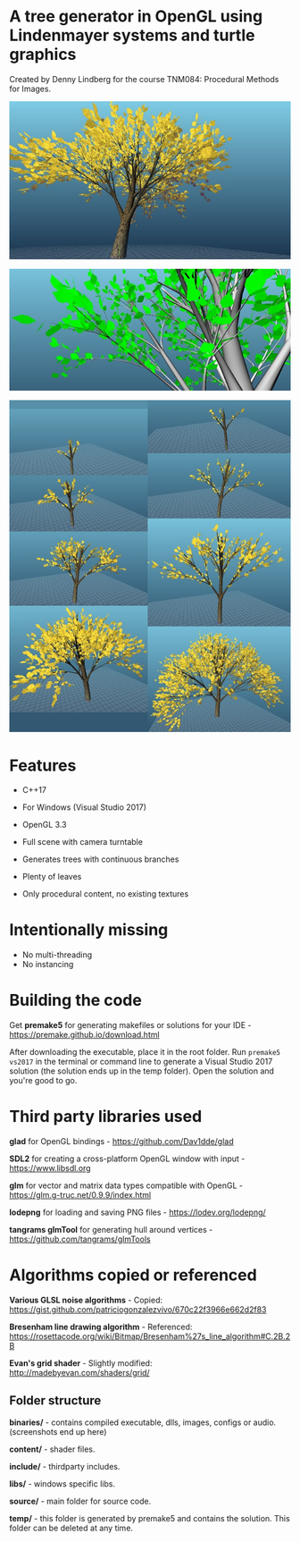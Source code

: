 # A tree generator in OpenGL using Lindenmayer systems and turtle graphics

Created by Denny Lindberg for the course TNM084: Procedural Methods for Images.

<p align="center"><img src="preview01.jpg"></p>
<p align="center"><img src="preview02.jpg"></p>
<p align="center"><img src="preview03.jpg"></p>


# Features

- C++17
- For Windows (Visual Studio 2017)
- OpenGL 3.3

- Full scene with camera turntable
- Generates trees with continuous branches
- Plenty of leaves
- Only procedural content, no existing textures

# Intentionally missing
- No multi-threading
- No instancing


# Building the code

Get **premake5** for generating makefiles or solutions for your IDE - https://premake.github.io/download.html

After downloading the executable, place it in the root folder. Run `premake5 vs2017` in the terminal or command line to generate a Visual Studio 2017 solution (the solution ends up in the temp folder). Open the solution and you're good to go.


# Third party libraries used

**glad** for OpenGL bindings - https://github.com/Dav1dde/glad

**SDL2** for creating a cross-platform OpenGL window with input - https://www.libsdl.org

**glm** for vector and matrix data types compatible with OpenGL - https://glm.g-truc.net/0.9.9/index.html

**lodepng** for loading and saving PNG files - https://lodev.org/lodepng/

**tangrams glmTool** for generating hull around vertices - https://github.com/tangrams/glmTools


# Algorithms copied or referenced
**Various GLSL noise algorithms** - Copied: https://gist.github.com/patriciogonzalezvivo/670c22f3966e662d2f83

**Bresenham line drawing algorithm** - Referenced: https://rosettacode.org/wiki/Bitmap/Bresenham%27s_line_algorithm#C.2B.2B

**Evan's grid shader** - Slightly modified: http://madebyevan.com/shaders/grid/


## Folder structure

**binaries/** - contains compiled executable, dlls, images, configs or audio. (screenshots end up here)

**content/** - shader files.

**include/** - thirdparty includes.

**libs/** - windows specific libs.

**source/** - main folder for source code.

**temp/** - this folder is generated by premake5 and contains the solution. This folder can be deleted at any time.